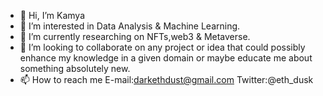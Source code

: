 - 👋 Hi, I’m Kamya 
- 👀 I’m interested in Data Analysis & Machine Learning.
- 🌱 I’m currently researching on NFTs,web3 & Metaverse.
- 💞️ I’m looking to collaborate on any project or idea that could possibly enhance my knowledge in a given domain or maybe educate me about something absolutely new.
- 📫 How to reach me E-mail:darkethdust@gmail.com
                     Twitter:@eth_dusk


<!---
Kamya90/Kamya90 is a ✨ special ✨ repository because its `README.md` (this file) appears on your GitHub profile.
You can click the Preview link to take a look at your changes.
--->
